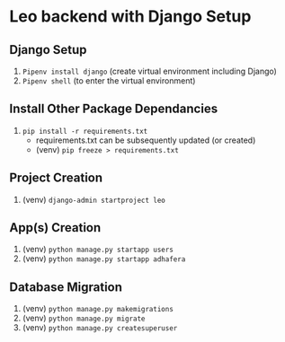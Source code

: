 # Leo backend with Django Setup

## Django Setup

1. `Pipenv install django` (create virtual environment including Django)
2. `Pipenv shell` (to enter the virtual environment)

## Install Other Package Dependancies
1. `pip install -r requirements.txt`
    - requirements.txt can be subsequently updated (or created)
    - (venv) `pip freeze > requirements.txt`

## Project Creation
1. (venv) `django-admin startproject leo`

## App(s) Creation
1. (venv) `python manage.py startapp users`
2. (venv) `python manage.py startapp adhafera`

## Database Migration
1. (venv) `python manage.py makemigrations`
2. (venv) `python manage.py migrate`
3. (venv) `python manage.py createsuperuser`
